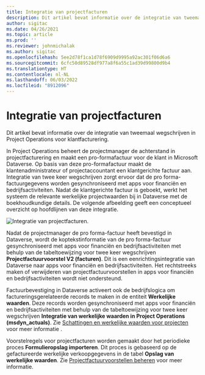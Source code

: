 ```yaml
---
title: Integratie van projectfacturen
description: Dit artikel bevat informatie over de integratie van tweemaal wegschrijven in Project Operations voor klantfacturering.
author: sigitac
ms.date: 04/26/2021
ms.topic: article
ms.prod: ''
ms.reviewer: johnmichalak
ms.author: sigitac
ms.openlocfilehash: 5ee2d78f1ca1d78f6909d9995a92ac301f06d6a6
ms.sourcegitcommit: 6cfc50d89528df977a8f6a55c1ad39d99800d9b4
ms.translationtype: HT
ms.contentlocale: nl-NL
ms.lasthandoff: 06/03/2022
ms.locfileid: "8912096"
---
```

# <a name="project-invoice-integration"></a>Integratie van projectfacturen

Dit artikel bevat informatie over de integratie van tweemaal wegschrijven in Project Operations voor klantfacturering.

In Project Operations beheert de projectmanager de achterstand in projectfacturering en maakt een pro-formafactuur voor de klant in Microsoft Dataverse. Op basis van deze pro-formafactuur maakt de klantenadministrateur of projectaccountant een klantgerichte factuur aan. Integratie van twee keer wegschrijven zorgt ervoor dat de pro forma-factuurgegevens worden gesynchroniseerd met apps voor financiën en bedrijfsactiviteiten. Nadat de klantgerichte factuur is geboekt, werkt het systeem de relevante werkelijke projectwaarden bij in Dataverse met de boekhoudkundige details. De volgende afbeelding geeft een conceptueel overzicht op hoofdlijnen van deze integratie.

   ![Integratie van projectfacturen.](./media/DW5Invoicing.png)

Nadat de projectmanager de pro forma-factuur heeft bevestigd in Dataverse, wordt de koptekstinformatie van de pro forma-factuur gesynchroniseerd met apps voor financiën en bedrijfsactiviteiten met behulp van de tabeltoewijzing voor twee keer wegschrijven **Projectfactuurvoorstel V2 (facturen)**. Dit is een eenrichtingsintegratie van Dataverse naar apps voor financiën en bedrijfsactiviteiten. Het rechtstreeks maken of verwijderen van projectfactuurvoorstellen in apps voor financiën en bedrijfsactiviteiten wordt niet ondersteund.

Factuurbevestiging in Dataverse activeert ook de bedrijfslogica om factureringsgerelateerde records te maken in de entiteit **Werkelijke waarden**. Deze records worden gesynchroniseerd met apps voor financiën en bedrijfsactiviteiten met behulp van de tabeltoewijzing voor twee keer wegschrijven **Integratie van werkelijke waarden in Project Operations (msdyn\_actuals)**. Zie [Schattingen en werkelijke waarden voor projecten](resource-dual-write-estimates-actuals.md) voor meer informatie . 

Voorstelregels voor projectfacturen worden gemaakt door het periodieke proces **Formulieropslag importeren**. Dit proces is gebaseerd op de gefactureerde werkelijke verkoopgegevens in de tabel **Opslag van werkelijke waarden**. Zie [Projectfactuurvoorstellen beheren](../invoicing/format-update-project-invoice-proposals.md#create-project-invoice-proposals) voor meer informatie. 
